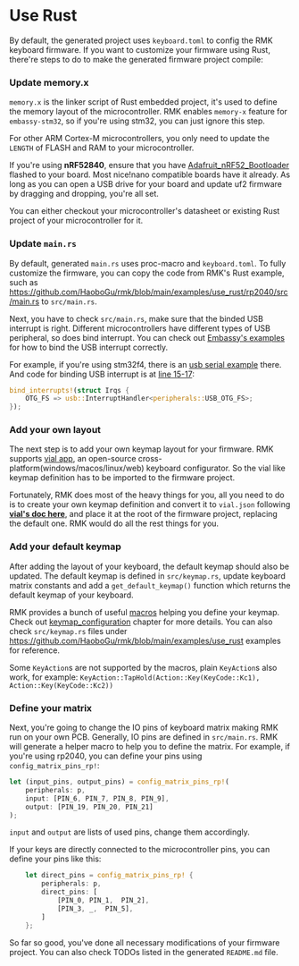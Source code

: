 # Use Rust

By default, the generated project uses `keyboard.toml` to config the RMK keyboard firmware. If you want to customize your firmware using Rust, there're steps to do to make the generated firmware project compile:

### Update memory.x

`memory.x` is the linker script of Rust embedded project, it's used to define the memory layout of the microcontroller. RMK enables `memory-x` feature for `embassy-stm32`, so if you're using stm32, you can just ignore this step.

For other ARM Cortex-M microcontrollers, you only need to update the `LENGTH` of FLASH and RAM to your microcontroller.

If you're using **nRF52840**, ensure that you have [Adafruit_nRF52_Bootloader](https://github.com/adafruit/Adafruit_nRF52_Bootloader) flashed to your board. Most nice!nano compatible boards have it already. As long as you can open a USB drive for your board and update uf2 firmware by dragging and dropping, you're all set.


You can either checkout your microcontroller's datasheet or existing Rust project of your microcontroller for it.

### Update `main.rs`

By default, generated `main.rs` uses proc-macro and `keyboard.toml`. To fully customize the firmware, you can copy the code from RMK's Rust example, such as <https://github.com/HaoboGu/rmk/blob/main/examples/use_rust/rp2040/src/main.rs> to `src/main.rs`.

Next, you have to check `src/main.rs`, make sure that the binded USB interrupt is right. Different
microcontrollers have different types of USB peripheral, so does bind interrupt. You can check
out [Embassy's examples](https://github.com/embassy-rs/embassy/tree/main/examples) for how to bind the USB interrupt
correctly.

For example, if you're using stm32f4, there is
an [usb serial example](https://github.com/embassy-rs/embassy/blob/main/examples/stm32f4/src/bin/usb_serial.rs) there.
And code for binding USB interrupt is
at [line 15-17](https://github.com/embassy-rs/embassy/blob/main/examples/stm32f4/src/bin/usb_serial.rs#L15-L17):

```rust
bind_interrupts!(struct Irqs {
    OTG_FS => usb::InterruptHandler<peripherals::USB_OTG_FS>;
});
```

### Add your own layout

The next step is to add your own keymap layout for your firmware. RMK supports [vial app](https://get.vial.today/), an
open-source cross-platform(windows/macos/linux/web) keyboard configurator. So the vial like keymap definition has to be
imported to the firmware project.

Fortunately, RMK does most of the heavy things for you, all you need to do is to create your own keymap definition and
convert it to `vial.json` following **[vial's doc here](https://get.vial.today/docs/porting-to-via.html)**, and place it
at the root of the firmware project, replacing the default one. RMK would do all the rest things for you.

### Add your default keymap

After adding the layout of your keyboard, the default keymap should also be updated. The default keymap is defined
in `src/keymap.rs`, update keyboard matrix constants and add a `get_default_keymap()` function which returns the default keymap of your keyboard.

RMK provides a bunch of
useful [macros](https://docs.rs/rmk/latest/rmk/#macros) helping you define your keymap. Check
out [keymap_configuration](keymap.md) chapter for more details. You can also check `src/keymap.rs` files under <https://github.com/HaoboGu/rmk/blob/main/examples/use_rust> examples for reference.

Some `KeyAction`s are not supported by the macros, plain `KeyAction`s also work, for example: `KeyAction::TapHold(Action::Key(KeyCode::Kc1), Action::Key(KeyCode::Kc2))`

### Define your matrix

Next, you're going to change the IO pins of keyboard matrix making RMK run on your own PCB. Generally, IO pins are
defined in `src/main.rs`. RMK will generate a helper macro to help you to define the matrix. For example, if you're
using rp2040, you can define your pins using `config_matrix_pins_rp!`:

```rust
let (input_pins, output_pins) = config_matrix_pins_rp!(
    peripherals: p,
    input: [PIN_6, PIN_7, PIN_8, PIN_9],
    output: [PIN_19, PIN_20, PIN_21]
);
```

`input` and `output` are lists of used pins, change them accordingly.

If your keys are directly connected to the microcontroller pins, you can define your pins like this:
```rust
    let direct_pins = config_matrix_pins_rp! {
        peripherals: p,
        direct_pins: [
            [PIN_0, PIN_1,  PIN_2],
            [PIN_3, _,  PIN_5],
        ]
    };
```

So far so good, you've done all necessary modifications of your firmware project. You can also check TODOs listed in the generated `README.md` file.